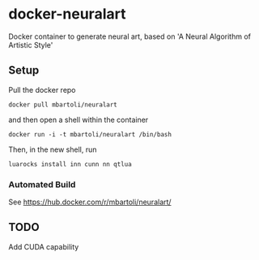 # docker-neuralart
Docker container to generate neural art, based on 'A Neural Algorithm of Artistic Style'

## Setup
Pull the docker repo
```
docker pull mbartoli/neuralart
```
and then open a shell within the container 
```
docker run -i -t mbartoli/neuralart /bin/bash
```
Then, in the new shell, run
```
luarocks install inn cunn nn qtlua
```

### Automated Build 
See https://hub.docker.com/r/mbartoli/neuralart/ 

## TODO
Add CUDA capability  
